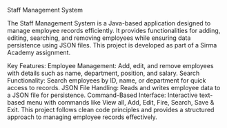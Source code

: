 Staff Management System

The Staff Management System is a Java-based application designed to manage employee records efficiently. It provides functionalities for adding, editing, searching, and removing employees while ensuring data persistence using JSON files. This project is developed as part of a Sirma Academy assignment.

Key Features:
Employee Management: Add, edit, and remove employees with details such as name, department, position, and salary.
Search Functionality: Search employees by ID, name, or department for quick access to records.
JSON File Handling: Reads and writes employee data to a JSON file for persistence.
Command-Based Interface: Interactive text-based menu with commands like View all, Add, Edit, Fire, Search, Save & Exit.
This project follows clean code principles and provides a structured approach to managing employee records effectively.
